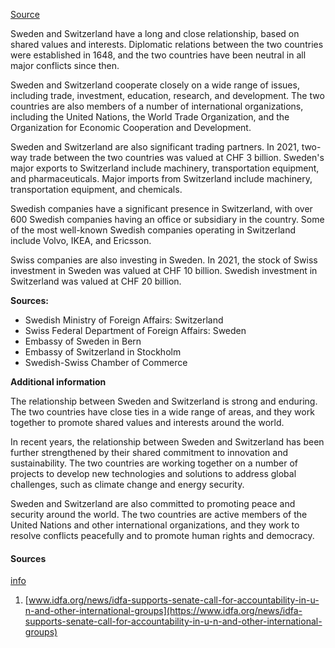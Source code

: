 [Source](https://www.idfa.org/news/idfa-supports-senate-call-for-accountability-in-u-n-and-other-international-groups)

Sweden and Switzerland have a long and close relationship, based on shared values and interests. Diplomatic relations between the two countries were established in 1648, and the two countries have been neutral in all major conflicts since then.

Sweden and Switzerland cooperate closely on a wide range of issues, including trade, investment, education, research, and development. The two countries are also members of a number of international organizations, including the United Nations, the World Trade Organization, and the Organization for Economic Cooperation and Development.

Sweden and Switzerland are also significant trading partners. In 2021, two-way trade between the two countries was valued at CHF 3 billion. Sweden's major exports to Switzerland include machinery, transportation equipment, and pharmaceuticals. Major imports from Switzerland include machinery, transportation equipment, and chemicals.

Swedish companies have a significant presence in Switzerland, with over 600 Swedish companies having an office or subsidiary in the country. Some of the most well-known Swedish companies operating in Switzerland include Volvo, IKEA, and Ericsson.

Swiss companies are also investing in Sweden. In 2021, the stock of Swiss investment in Sweden was valued at CHF 10 billion. Swedish investment in Switzerland was valued at CHF 20 billion.

**Sources:**

- Swedish Ministry of Foreign Affairs: Switzerland
- Swiss Federal Department of Foreign Affairs: Sweden
- Embassy of Sweden in Bern
- Embassy of Switzerland in Stockholm
- Swedish-Swiss Chamber of Commerce

**Additional information**

The relationship between Sweden and Switzerland is strong and enduring. The two countries have close ties in a wide range of areas, and they work together to promote shared values and interests around the world.

In recent years, the relationship between Sweden and Switzerland has been further strengthened by their shared commitment to innovation and sustainability. The two countries are working together on a number of projects to develop new technologies and solutions to address global challenges, such as climate change and energy security.

Sweden and Switzerland are also committed to promoting peace and security around the world. The two countries are active members of the United Nations and other international organizations, and they work to resolve conflicts peacefully and to promote human rights and democracy.

#### Sources

[info](https://bard.google.com/faq#citation)

1. [www.idfa.org/news/idfa-supports-senate-call-for-accountability-in-u-n-and-other-international-groups](https://www.idfa.org/news/idfa-supports-senate-call-for-accountability-in-u-n-and-other-international-groups)